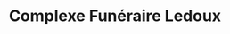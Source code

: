 ---
title: "Complexe Funéraire Ledoux"
url: /magog/complexe-funeraire-ledoux/
shop: funeral directors
---